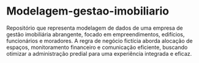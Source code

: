 # Modelagem-gestao-imobiliario
 Repositório que representa modelagem de dados de uma empresa de  gestão imobiliária abrangente, focado em empreendimentos, edifícios, funcionários e moradores. A regra de negócio fictícia aborda alocação de espaços, monitoramento financeiro e comunicação eficiente, buscando otimizar a administração predial para uma experiência integrada e eficaz.
